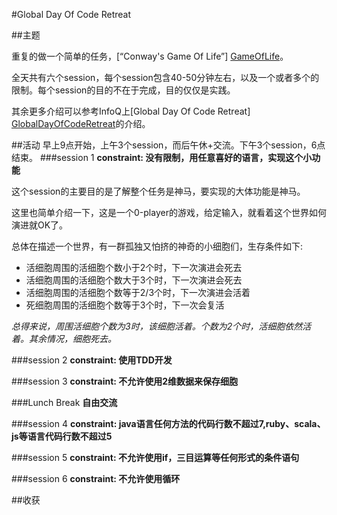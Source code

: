 #Global Day Of Code Retreat

##主题

重复的做一个简单的任务，[“Conway's Game Of Life”] [GameOfLife]。

全天共有六个session，每个session包含40-50分钟左右，以及一个或者多个的限制。每个session的目的不在于完成，目的仅仅是实践。

其余更多介绍可以参考InfoQ上[Global Day Of Code Retreat] [GlobalDayOfCodeRetreat]的介绍。

##活动
早上9点开始，上午3个session，而后午休+交流。下午3个session，6点结束。
###session 1
**constraint: 没有限制，用任意喜好的语言，实现这个小功能**

这个session的主要目的是了解整个任务是神马，要实现的大体功能是神马。

这里也简单介绍一下，这是一个0-player的游戏，给定输入，就看着这个世界如何演进就OK了。

总体在描述一个世界，有一群孤独又怕挤的神奇的小细胞们，生存条件如下:

* 活细胞周围的活细胞个数小于2个时，下一次演进会死去
* 活细胞周围的活细胞个数大于3个时，下一次演进会死去
* 活细胞周围的活细胞个数等于2/3个时，下一次演进会活着
* 死细胞周围的活细胞个数等于3个时，下一次会复活

*总得来说，周围活细胞个数为3时，该细胞活着。个数为2个时，活细胞依然活着。其余情况，细胞死去。*

###session 2
**constraint: 使用TDD开发**

###session 3
**constraint: 不允许使用2维数据来保存细胞**

###Lunch Break
**自由交流**

###session 4
**constraint: java语言任何方法的代码行数不超过7,ruby、scala、js等语言代码行数不超过5**

###session 5
**constraint: 不允许使用if，三目运算等任何形式的条件语句**

###session 6
**constraint: 不允许使用循环**


##收获



[GameOfLife]: http://en.wikipedia.org/wiki/Conway's_Game_of_Life
[GlobalDayOfCodeRetreat]: http://www.infoq.com/news/2011/11/global_day_of_code_retreat
